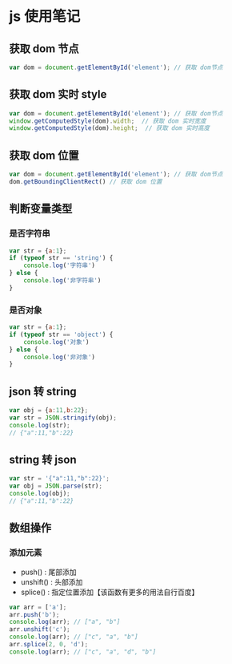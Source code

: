 # js 使用笔记

## 获取 dom 节点

```js
var dom = document.getElementById('element'); // 获取 dom节点
```

## 获取 dom 实时 style

```js
var dom = document.getElementById('element'); // 获取 dom节点
window.getComputedStyle(dom).width;  // 获取 dom 实时宽度
window.getComputedStyle(dom).height;  // 获取 dom 实时高度
```

## 获取 dom 位置

```js
var dom = document.getElementById('element'); // 获取 dom节点
dom.getBoundingClientRect() // 获取 dom 位置
```

## 判断变量类型

### 是否字符串

```js
var str = {a:1};
if (typeof str == 'string') {
	console.log('字符串')
} else {
	console.log('非字符串')
}
```

### 是否对象

```js
var str = {a:1};
if (typeof str == 'object') {
	console.log('对象')
} else {
	console.log('非对象')
}
```

## json 转 string

```js
var obj = {a:11,b:22};
var str = JSON.stringify(obj);
console.log(str);
// {"a":11,"b":22}
```

## string 转 json

```js
var str = '{"a":11,"b":22}';
var obj = JSON.parse(str);
console.log(obj);
// {"a":11,"b":22}
```

## 数组操作

### 添加元素

- push() : 尾部添加
- unshift() : 头部添加
- splice() : 指定位置添加【该函数有更多的用法自行百度】

```js
var arr = ['a'];
arr.push('b');
console.log(arr); // ["a", "b"]
arr.unshift('c');
console.log(arr); // ["c", "a", "b"]
arr.splice(2, 0, 'd');
console.log(arr); // ["c", "a", "d", "b"]
```
